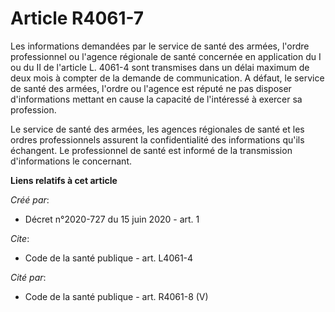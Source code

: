 # Article R4061-7

Les informations demandées par le service de santé des armées, l'ordre professionnel ou l'agence régionale de santé concernée
en application du I ou du II de l'article L. 4061-4 sont transmises dans un délai maximum de deux mois à compter de la
demande de communication. A défaut, le service de santé des armées, l'ordre ou l'agence est réputé ne pas disposer
d'informations mettant en cause la capacité de l'intéressé à exercer sa profession. 

Le service de santé des armées, les agences régionales de santé et les ordres professionnels assurent la confidentialité des
informations qu'ils échangent. Le professionnel de santé est informé de la transmission d'informations le concernant.

**Liens relatifs à cet article**

_Créé par_:

  - Décret n°2020-727 du 15 juin 2020 - art. 1

_Cite_:

  - Code de la santé publique - art. L4061-4

_Cité par_:

  - Code de la santé publique - art. R4061-8 (V)
